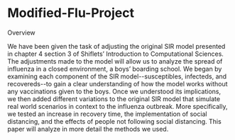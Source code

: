 # Modified-Flu-Project

Overview

We have been given the task of adjusting the original SIR model presented in chapter 4 section 3 of Shiflets’ Introduction to Computational Sciences. The adjustments made to the model will allow us to analyze the spread of influenza in a closed environment, a boys’ boarding school. We began by examining each component of the SIR model--susceptibles, infecteds, and recovereds--to gain a clear understanding of how the model works without any vaccinations given to the boys. Once we understood its implications, we then added different variations to the original SIR model that simulate real world scenarios in context to the influenza outbreak. More specifically, we tested an increase in recovery time, the implementation of social distancing, and the effects of people not following social distancing. This paper will analyze in more detail the methods we used.
